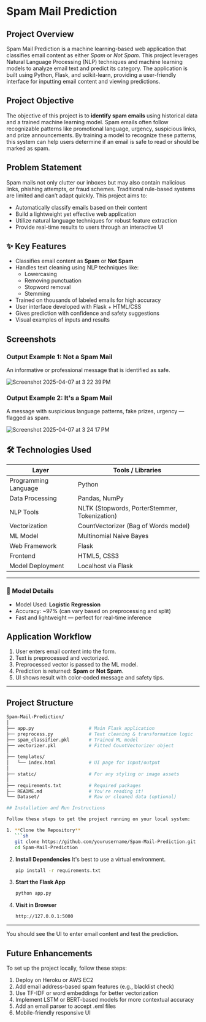 # Spam Mail Prediction

## Project Overview
Spam Mail Prediction is a machine learning-based web application that classifies email content as either *Spam* or *Not Spam*. This project leverages Natural Language Processing (NLP) techniques and machine learning models to analyze email text and predict its category. The application is built using Python, Flask, and scikit-learn, providing a user-friendly interface for inputting email content and viewing predictions.

## Project Objective

The objective of this project is to **identify spam emails** using historical data and a trained machine learning model. Spam emails often follow recognizable patterns like promotional language, urgency, suspicious links, and prize announcements. By training a model to recognize these patterns, this system can help users determine if an email is safe to read or should be marked as spam.

## Problem Statement

Spam mails not only clutter our inboxes but may also contain malicious links, phishing attempts, or fraud schemes. Traditional rule-based systems are limited and can’t adapt quickly. This project aims to:

- Automatically classify emails based on their content
- Build a lightweight yet effective web application
- Utilize natural language techniques for robust feature extraction
- Provide real-time results to users through an interactive UI

## ✨ Key Features

- Classifies email content as **Spam** or **Not Spam**
- Handles text cleaning using NLP techniques like:
  - Lowercasing
  - Removing punctuation
  - Stopword removal
  - Stemming
- Trained on thousands of labeled emails for high accuracy
- User interface developed with Flask + HTML/CSS
- Gives prediction with confidence and safety suggestions
- Visual examples of inputs and results

## Screenshots
### Output Example 1: Not a Spam Mail

An informative or professional message that is identified as safe.

![Screenshot 2025-04-07 at 3 22 39 PM](https://github.com/user-attachments/assets/26171a56-b711-4cef-bb51-866becd06fc0)

### Output Example 2: It's a Spam Mail

A message with suspicious language patterns, fake prizes, urgency — flagged as spam.

![Screenshot 2025-04-07 at 3 24 17 PM](https://github.com/user-attachments/assets/0b03236e-713c-4d44-8230-50070aa27a54)

## 🛠 Technologies Used

| Layer              | Tools / Libraries |
|--------------------|-------------------|
| Programming Language | Python |
| Data Processing     | Pandas, NumPy |
| NLP Tools           | NLTK (Stopwords, PorterStemmer, Tokenization) |
| Vectorization       | CountVectorizer (Bag of Words model) |
| ML Model            | Multinomial Naive Bayes |
| Web Framework       | Flask |
| Frontend            | HTML5, CSS3 |
| Model Deployment    | Localhost via Flask |

---

### 🧠 Model Details

- Model Used: **Logistic Regression**
- Accuracy: ~97% (can vary based on preprocessing and split)
- Fast and lightweight — perfect for real-time inference


## Application Workflow

1. User enters email content into the form.
2. Text is preprocessed and vectorized.
3. Preprocessed vector is passed to the ML model.
4. Prediction is returned: **Spam** or **Not Spam**.
5. UI shows result with color-coded message and safety tips.

---

## Project Structure

```bash
Spam-Mail-Prediction/
│
├── app.py                    # Main Flask application
├── preprocess.py             # Text cleaning & transformation logic
├── spam_classifier.pkl       # Trained ML model
├── vectorizer.pkl            # Fitted CountVectorizer object
│
├── templates/
│   └── index.html            # UI page for input/output
│
├── static/                   # For any styling or image assets
│
├── requirements.txt          # Required packages
├── README.md                 # You're reading it!
└── Dataset/                  # Raw or cleaned data (optional)

## Installation and Run Instructions 

Follow these steps to get the project running on your local system:

1. **Clone the Repository**
   ```sh
   git clone https://github.com/yourusername/Spam-Mail-Prediction.git
   cd Spam-Mail-Prediction
   ```

2. **Install Dependencies**
   It's best to use a virtual environment.
   
   ```sh
   pip install -r requirements.txt
   ```

4. **Start the Flask App**  
   ```sh
   python app.py
   ```

5. **Visit in Browser**
     
   ```sh
   http://127.0.0.1:5000
   ```

---
You should see the UI to enter email content and test the prediction.

## Future Enhancements
To set up the project locally, follow these steps:

1. Deploy on Heroku or AWS EC2
2. Add email address-based spam features (e.g., blacklist check)
3. Use TF-IDF or word embeddings for better vectorization
4. Implement LSTM or BERT-based models for more contextual accuracy
5.  Add an email parser to accept .eml files
6. Mobile-friendly responsive UI

